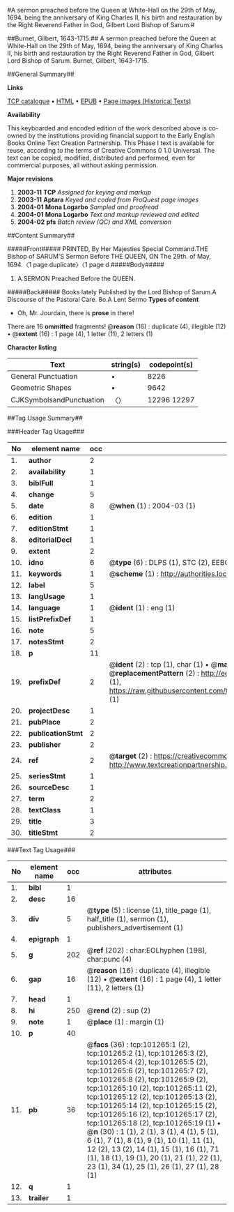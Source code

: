 #A sermon preached before the Queen at White-Hall on the 29th of May, 1694, being the anniversary of King Charles II, his birth and restauration by the Right Reverend Father in God, Gilbert Lord Bishop of Sarum.#

##Burnet, Gilbert, 1643-1715.##
A sermon preached before the Queen at White-Hall on the 29th of May, 1694, being the anniversary of King Charles II, his birth and restauration by the Right Reverend Father in God, Gilbert Lord Bishop of Sarum.
Burnet, Gilbert, 1643-1715.

##General Summary##

**Links**

[TCP catalogue](http://www.ota.ox.ac.uk/tcp/)  • 
[HTML](http://tei.it.ox.ac.uk/tcp/Texts-HTML/free/A30/A30444.html)  • 
[EPUB](http://tei.it.ox.ac.uk/tcp/Texts-EPUB/free/A30/A30444.epub) • 
[Page images (Historical Texts)](https://data.historicaltexts.jisc.ac.uk/view?pubId=eebo-13677514e&pageId=eebo-13677514e-101265-1)

**Availability**

This keyboarded and encoded edition of the
	       work described above is co-owned by the institutions
	       providing financial support to the Early English Books
	       Online Text Creation Partnership. This Phase I text is
	       available for reuse, according to the terms of Creative
	       Commons 0 1.0 Universal. The text can be copied,
	       modified, distributed and performed, even for
	       commercial purposes, all without asking permission.

**Major revisions**

1. __2003-11__ __TCP__ *Assigned for keying and markup*
1. __2003-11__ __Aptara__ *Keyed and coded from ProQuest page images*
1. __2004-01__ __Mona Logarbo__ *Sampled and proofread*
1. __2004-01__ __Mona Logarbo__ *Text and markup reviewed and edited*
1. __2004-02__ __pfs__ *Batch review (QC) and XML conversion*

##Content Summary##

#####Front#####
PRINTED,
By Her Majesties Special Command.THE
Bishop of SARUM'S Sermon
Before
THE QUEEN,
ON
The 29th. of May, 1694.〈1 page duplicate〉〈1 page d
#####Body#####

1. A
SERMON
Preached
Before the QUEEN.

#####Back#####
Books lately Published by the Lord Bishop of Sarum.A Discourse of the Pastoral Care. 8o.A Lent Sermo
**Types of content**

  * Oh, Mr. Jourdain, there is **prose** in there!

There are 16 **ommitted** fragments! 
 @__reason__ (16) : duplicate (4), illegible (12)  •  @__extent__ (16) : 1 page (4), 1 letter (11), 2 letters (1)

**Character listing**


|Text|string(s)|codepoint(s)|
|---|---|---|
|General Punctuation|•|8226|
|Geometric Shapes|▪|9642|
|CJKSymbolsandPunctuation|〈〉|12296 12297|

##Tag Usage Summary##

###Header Tag Usage###

|No|element name|occ|attributes|
|---|---|---|---|
|1.|__author__|2||
|2.|__availability__|1||
|3.|__biblFull__|1||
|4.|__change__|5||
|5.|__date__|8| @__when__ (1) : 2004-03 (1)|
|6.|__edition__|1||
|7.|__editionStmt__|1||
|8.|__editorialDecl__|1||
|9.|__extent__|2||
|10.|__idno__|6| @__type__ (6) : DLPS (1), STC (2), EEBO-CITATION (1), OCLC (1), VID (1)|
|11.|__keywords__|1| @__scheme__ (1) : http://authorities.loc.gov/ (1)|
|12.|__label__|5||
|13.|__langUsage__|1||
|14.|__language__|1| @__ident__ (1) : eng (1)|
|15.|__listPrefixDef__|1||
|16.|__note__|5||
|17.|__notesStmt__|2||
|18.|__p__|11||
|19.|__prefixDef__|2| @__ident__ (2) : tcp (1), char (1)  •  @__matchPattern__ (2) : ([0-9\-]+):([0-9IVX]+) (1), (.+) (1)  •  @__replacementPattern__ (2) : http://eebo.chadwyck.com/downloadtiff?vid=$1&page=$2 (1), https://raw.githubusercontent.com/textcreationpartnership/Texts/master/tcpchars.xml#$1 (1)|
|20.|__projectDesc__|1||
|21.|__pubPlace__|2||
|22.|__publicationStmt__|2||
|23.|__publisher__|2||
|24.|__ref__|2| @__target__ (2) : https://creativecommons.org/publicdomain/zero/1.0/ (1), http://www.textcreationpartnership.org/docs/. (1)|
|25.|__seriesStmt__|1||
|26.|__sourceDesc__|1||
|27.|__term__|2||
|28.|__textClass__|1||
|29.|__title__|3||
|30.|__titleStmt__|2||


###Text Tag Usage###

|No|element name|occ|attributes|
|---|---|---|---|
|1.|__bibl__|1||
|2.|__desc__|16||
|3.|__div__|5| @__type__ (5) : license (1), title_page (1), half_title (1), sermon (1), publishers_advertisement (1)|
|4.|__epigraph__|1||
|5.|__g__|202| @__ref__ (202) : char:EOLhyphen (198), char:punc (4)|
|6.|__gap__|16| @__reason__ (16) : duplicate (4), illegible (12)  •  @__extent__ (16) : 1 page (4), 1 letter (11), 2 letters (1)|
|7.|__head__|1||
|8.|__hi__|250| @__rend__ (2) : sup (2)|
|9.|__note__|1| @__place__ (1) : margin (1)|
|10.|__p__|40||
|11.|__pb__|36| @__facs__ (36) : tcp:101265:1 (2), tcp:101265:2 (1), tcp:101265:3 (2), tcp:101265:4 (2), tcp:101265:5 (2), tcp:101265:6 (2), tcp:101265:7 (2), tcp:101265:8 (2), tcp:101265:9 (2), tcp:101265:10 (2), tcp:101265:11 (2), tcp:101265:12 (2), tcp:101265:13 (2), tcp:101265:14 (2), tcp:101265:15 (2), tcp:101265:16 (2), tcp:101265:17 (2), tcp:101265:18 (2), tcp:101265:19 (1)  •  @__n__ (30) : 1 (1), 2 (1), 3 (1), 4 (1), 5 (1), 6 (1), 7 (1), 8 (1), 9 (1), 10 (1), 11 (1), 12 (2), 13 (2), 14 (1), 15 (1), 16 (1), 71 (1), 18 (1), 19 (1), 20 (1), 21 (1), 22 (1), 23 (1), 34 (1), 25 (1), 26 (1), 27 (1), 28 (1)|
|12.|__q__|1||
|13.|__trailer__|1||
